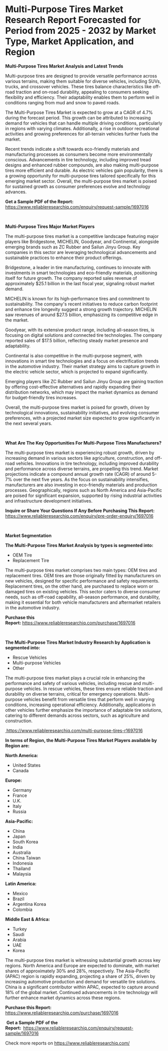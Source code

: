 <p><h1>Multi-Purpose Tires Market Research Report Forecasted for Period from 2025 -  2032 by Market Type, Market Application, and Region</h1></p><p><strong>Multi-Purpose Tires Market Analysis and Latest Trends</strong></p>
<p><p>Multi-purpose tires are designed to provide versatile performance across various terrains, making them suitable for diverse vehicles, including SUVs, trucks, and crossover vehicles. These tires balance characteristics like off-road traction and on-road durability, appealing to consumers seeking flexibility and efficiency. Their adaptability enables them to perform well in conditions ranging from mud and snow to paved roads.</p><p>The Multi-Purpose Tires Market is expected to grow at a CAGR of 4.7% during the forecast period. This growth can be attributed to increasing demand for vehicles that can handle multiple driving conditions, particularly in regions with varying climates. Additionally, a rise in outdoor recreational activities and growing preferences for all-terrain vehicles further fuels the market. </p><p>Recent trends indicate a shift towards eco-friendly materials and manufacturing processes as consumers become more environmentally conscious. Advancements in tire technology, including improved tread designs and enhanced rubber compounds, are also making multi-purpose tires more efficient and durable. As electric vehicles gain popularity, there is a growing opportunity for multi-purpose tires tailored specifically for this emerging market sector. Overall, the multi-purpose tires market is poised for sustained growth as consumer preferences evolve and technology advances.</p></p>
<p><strong>Get a Sample PDF of the Report:&nbsp;</strong> <a href="https://www.reliableresearchiq.com/enquiry/request-sample/1697016?utm_campaign=3136&utm_medium=2&utm_source=Github&utm_content=ia&utm_term=27032025&utm_id=multi-purpose-tires">https://www.reliableresearchiq.com/enquiry/request-sample/1697016</a></p>
<p>&nbsp;</p>
<p><strong>Multi-Purpose Tires Major Market Players</strong></p>
<p><p>The multi-purpose tires market is a competitive landscape featuring major players like Bridgestone, MICHELIN, Goodyear, and Continental, alongside emerging brands such as ZC Rubber and Sailun Jinyu Group. Key companies in this sector are leveraging technological advancements and sustainable practices to enhance their product offerings.</p><p>Bridgestone, a leader in tire manufacturing, continues to innovate with investments in smart technologies and eco-friendly materials, positioning itself for future growth. The company reported sales revenue of approximately $25.1 billion in the last fiscal year, signaling robust market demand.</p><p>MICHELIN is known for its high-performance tires and commitment to sustainability. The company's recent initiatives to reduce carbon footprint and enhance tire longevity suggest a strong growth trajectory. MICHELIN saw revenues of around $27.5 billion, emphasizing its competitive edge in the market.</p><p>Goodyear, with its extensive product range, including all-season tires, is focusing on digital solutions and connected tire technologies. The company reported sales of $17.5 billion, reflecting steady market presence and adaptability.</p><p>Continental is also competitive in the multi-purpose segment, with innovations in smart tire technologies and a focus on electrification trends in the automotive industry. Their market strategy aims to capture growth in the electric vehicle sector, which is projected to expand significantly.</p><p>Emerging players like ZC Rubber and Sailun Jinyu Group are gaining traction by offering cost-effective alternatives and rapidly expanding their distribution networks, which may impact the market dynamics as demand for budget-friendly tires increases.</p><p>Overall, the multi-purpose tires market is poised for growth, driven by technological innovations, sustainability initiatives, and evolving consumer preferences, with a projected market size expected to grow significantly in the next several years.</p></p>
<p>&nbsp;</p>
<p><strong>What Are The Key Opportunities For Multi-Purpose Tires Manufacturers?</strong></p>
<p><p>The multi-purpose tires market is experiencing robust growth, driven by increasing demand in various sectors like agriculture, construction, and off-road vehicles. Innovations in tire technology, including improved durability and performance across diverse terrains, are propelling this trend. Market projections indicate a compound annual growth rate (CAGR) of around 5-7% over the next five years. As the focus on sustainability intensifies, manufacturers are also investing in eco-friendly materials and production processes. Geographically, regions such as North America and Asia-Pacific are poised for significant expansion, supported by rising industrial activities and infrastructure development initiatives.</p></p>
<p><strong>Inquire or Share Your Questions If Any Before Purchasing This Report:</strong> <a href="https://www.reliableresearchiq.com/enquiry/pre-order-enquiry/1697016?utm_campaign=3136&utm_medium=2&utm_source=Github&utm_content=ia&utm_term=27032025&utm_id=multi-purpose-tires">https://www.reliableresearchiq.com/enquiry/pre-order-enquiry/1697016</a></p>
<p>&nbsp;</p>
<p><strong>Market Segmentation</strong></p>
<p><strong>The Multi-Purpose Tires Market Analysis by types is segmented into:</strong></p>
<p><ul><li>OEM Tire</li><li>Replacement Tire</li></ul></p>
<p><p>The multi-purpose tires market comprises two main types: OEM tires and replacement tires. OEM tires are those originally fitted by manufacturers on new vehicles, designed for specific performance and safety requirements. Replacement tires, on the other hand, are purchased to replace worn or damaged tires on existing vehicles. This sector caters to diverse consumer needs, such as off-road capability, all-season performance, and durability, making it essential for both vehicle manufacturers and aftermarket retailers in the automotive industry.</p></p>
<p><strong>Purchase this Report:&nbsp;</strong><a href="https://www.reliableresearchiq.com/purchase/1697016?utm_campaign=3136&utm_medium=2&utm_source=Github&utm_content=ia&utm_term=27032025&utm_id=multi-purpose-tires">https://www.reliableresearchiq.com/purchase/1697016</a></p>
<p>&nbsp;</p>
<p><strong>The Multi-Purpose Tires Market Industry Research by Application is segmented into:</strong></p>
<p><ul><li>Rescue Vehicles</li><li>Multi-purpose Vehicles</li><li>Other</li></ul></p>
<p><p>The multi-purpose tires market plays a crucial role in enhancing the performance and safety of various vehicles, including rescue and multi-purpose vehicles. In rescue vehicles, these tires ensure reliable traction and durability on diverse terrains, critical for emergency operations. Multi-purpose vehicles benefit from versatile tires that perform well in varying conditions, increasing operational efficiency. Additionally, applications in other vehicles further emphasize the importance of adaptable tire solutions, catering to different demands across sectors, such as agriculture and construction.</p></p>
<p><a href="https://www.reliableresearchiq.com/multi-purpose-tires-r1697016?utm_campaign=3136&utm_medium=2&utm_source=Github&utm_content=ia&utm_term=27032025&utm_id=multi-purpose-tires">&nbsp;https://www.reliableresearchiq.com/multi-purpose-tires-r1697016</a></p>
<p><strong>In terms of Region, the Multi-Purpose Tires Market Players available by Region are:</strong></p>
<p>
    <p> <strong> North America: </strong>
        <ul>
            <li>United States</li>
            <li>Canada</li>
        </ul>
        </p> 
    <p> <strong> Europe: </strong>
        <ul>
            <li>Germany</li>
            <li>France</li>
            <li>U.K.</li>
            <li>Italy</li>
            <li>Russia</li>
        </ul>
        </p> 
    <p> <strong> Asia-Pacific: </strong>
        <ul>
            <li>China</li>
            <li>Japan</li>
            <li>South Korea</li>
            <li>India</li>
            <li>Australia</li>
            <li>China Taiwan</li>
            <li>Indonesia</li>
            <li>Thailand</li>
            <li>Malaysia</li>
        </ul>
        </p> 
    <p> <strong> Latin America: </strong>
        <ul>
            <li>Mexico</li>
            <li>Brazil</li>
            <li>Argentina Korea</li>
            <li>Colombia</li>
        </ul>
        </p> 
    <p> <strong> Middle East & Africa: </strong>
        <ul>
            <li>Turkey</li>
            <li>Saudi</li>
            <li>Arabia</li>
            <li>UAE</li>
            <li>Korea</li>
        </ul>
    </p>
    </p>
<p><p>The multi-purpose tires market is witnessing substantial growth across key regions. North America and Europe are expected to dominate, with market shares of approximately 30% and 28%, respectively. The Asia-Pacific (APAC) region is rapidly expanding, projecting a share of 25%, driven by increasing automotive production and demand for versatile tire solutions. China is a significant contributor within APAC, expected to capture around 18% of the global market. Continued advancements in tire technology will further enhance market dynamics across these regions.</p></p>
<p><strong>Purchase this Report: </strong><a href="https://www.reliableresearchiq.com/purchase/1697016?utm_campaign=3136&utm_medium=2&utm_source=Github&utm_content=ia&utm_term=27032025&utm_id=multi-purpose-tires">https://www.reliableresearchiq.com/purchase/1697016</a></p>
<p>&nbsp;<strong>Get a Sample PDF of the Report:&nbsp;&nbsp;</strong><a href="https://www.reliableresearchiq.com/enquiry/request-sample/1697016?utm_campaign=3136&utm_medium=2&utm_source=Github&utm_content=ia&utm_term=27032025&utm_id=multi-purpose-tires">https://www.reliableresearchiq.com/enquiry/request-sample/1697016</a></p>
<p><strong></strong></p>
<p>Check more reports on <a href="https://www.reliableresearchiq.com/?utm_campaign=3136&utm_medium=2&utm_source=Github&utm_content=ia&utm_term=27032025&utm_id=multi-purpose-tires">https://www.reliableresearchiq.com/</a></p>
